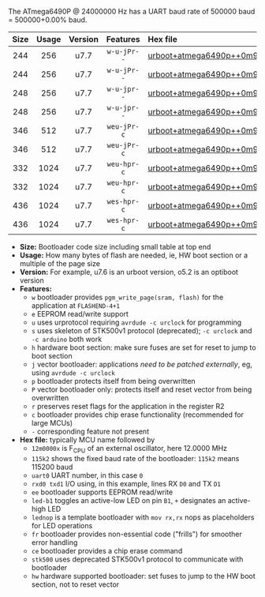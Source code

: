 The ATmega6490P @ 24000000 Hz has a UART baud rate of 500000 baud = 500000+0.00% baud.

|Size|Usage|Version|Features|Hex file|
|:-:|:-:|:-:|:-:|:--|
|244|256|u7.7|`w-u-jPr--`|[urboot+atmega6490p++0m9216x+++19k2_uart0_rxe0_txe1_led+b7.hex](https://raw.githubusercontent.com/stefanrueger/urboot.hex/main/mcus/atmega6490p/external_oscillator/fcpu++0m9216_Hz/br+++19k2_bps/urboot+atmega6490p++0m9216x+++19k2_uart0_rxe0_txe1_led+b7.hex)|
|244|256|u7.7|`w-u-jPr--`|[urboot+atmega6490p++0m9216x+++19k2_uart0_rxe0_txe1_lednop.hex](https://raw.githubusercontent.com/stefanrueger/urboot.hex/main/mcus/atmega6490p/external_oscillator/fcpu++0m9216_Hz/br+++19k2_bps/urboot+atmega6490p++0m9216x+++19k2_uart0_rxe0_txe1_lednop.hex)|
|248|256|u7.7|`w-u-jpr--`|[urboot+atmega6490p++0m9216x+++19k2_uart0_rxe0_txe1_led+b7_fr.hex](https://raw.githubusercontent.com/stefanrueger/urboot.hex/main/mcus/atmega6490p/external_oscillator/fcpu++0m9216_Hz/br+++19k2_bps/urboot+atmega6490p++0m9216x+++19k2_uart0_rxe0_txe1_led+b7_fr.hex)|
|248|256|u7.7|`w-u-jpr--`|[urboot+atmega6490p++0m9216x+++19k2_uart0_rxe0_txe1_lednop_fr.hex](https://raw.githubusercontent.com/stefanrueger/urboot.hex/main/mcus/atmega6490p/external_oscillator/fcpu++0m9216_Hz/br+++19k2_bps/urboot+atmega6490p++0m9216x+++19k2_uart0_rxe0_txe1_lednop_fr.hex)|
|346|512|u7.7|`weu-jPr-c`|[urboot+atmega6490p++0m9216x+++19k2_uart0_rxe0_txe1_ee_led+b7_fr_ce.hex](https://raw.githubusercontent.com/stefanrueger/urboot.hex/main/mcus/atmega6490p/external_oscillator/fcpu++0m9216_Hz/br+++19k2_bps/urboot+atmega6490p++0m9216x+++19k2_uart0_rxe0_txe1_ee_led+b7_fr_ce.hex)|
|346|512|u7.7|`weu-jPr-c`|[urboot+atmega6490p++0m9216x+++19k2_uart0_rxe0_txe1_ee_lednop_fr_ce.hex](https://raw.githubusercontent.com/stefanrueger/urboot.hex/main/mcus/atmega6490p/external_oscillator/fcpu++0m9216_Hz/br+++19k2_bps/urboot+atmega6490p++0m9216x+++19k2_uart0_rxe0_txe1_ee_lednop_fr_ce.hex)|
|332|1024|u7.7|`weu-hpr-c`|[urboot+atmega6490p++0m9216x+++19k2_uart0_rxe0_txe1_ee_led+b7_fr_ce_hw.hex](https://raw.githubusercontent.com/stefanrueger/urboot.hex/main/mcus/atmega6490p/external_oscillator/fcpu++0m9216_Hz/br+++19k2_bps/urboot+atmega6490p++0m9216x+++19k2_uart0_rxe0_txe1_ee_led+b7_fr_ce_hw.hex)|
|332|1024|u7.7|`weu-hpr-c`|[urboot+atmega6490p++0m9216x+++19k2_uart0_rxe0_txe1_ee_lednop_fr_ce_hw.hex](https://raw.githubusercontent.com/stefanrueger/urboot.hex/main/mcus/atmega6490p/external_oscillator/fcpu++0m9216_Hz/br+++19k2_bps/urboot+atmega6490p++0m9216x+++19k2_uart0_rxe0_txe1_ee_lednop_fr_ce_hw.hex)|
|436|1024|u7.7|`wes-hpr-c`|[urboot+atmega6490p++0m9216x+++19k2_uart0_rxe0_txe1_ee_led+b7_fr_ce_stk500_hw.hex](https://raw.githubusercontent.com/stefanrueger/urboot.hex/main/mcus/atmega6490p/external_oscillator/fcpu++0m9216_Hz/br+++19k2_bps/urboot+atmega6490p++0m9216x+++19k2_uart0_rxe0_txe1_ee_led+b7_fr_ce_stk500_hw.hex)|
|436|1024|u7.7|`wes-hpr-c`|[urboot+atmega6490p++0m9216x+++19k2_uart0_rxe0_txe1_ee_lednop_fr_ce_stk500_hw.hex](https://raw.githubusercontent.com/stefanrueger/urboot.hex/main/mcus/atmega6490p/external_oscillator/fcpu++0m9216_Hz/br+++19k2_bps/urboot+atmega6490p++0m9216x+++19k2_uart0_rxe0_txe1_ee_lednop_fr_ce_stk500_hw.hex)|

- **Size:** Bootloader code size including small table at top end
- **Usage:** How many bytes of flash are needed, ie, HW boot section or a multiple of the page size
- **Version:** For example, u7.6 is an urboot version, o5.2 is an optiboot version
- **Features:**
  + `w` bootloader provides `pgm_write_page(sram, flash)` for the application at `FLASHEND-4+1`
  + `e` EEPROM read/write support
  + `u` uses urprotocol requiring `avrdude -c urclock` for programming
  + `s` uses skeleton of STK500v1 protocol (deprecated); `-c urclock` and `-c arduino` both work
  + `h` hardware boot section: make sure fuses are set for reset to jump to boot section
  + `j` vector bootloader: applications *need to be patched externally*, eg, using `avrdude -c urclock`
  + `p` bootloader protects itself from being overwritten
  + `P` vector bootloader only: protects itself and reset vector from being overwritten
  + `r` preserves reset flags for the application in the register R2
  + `c` bootloader provides chip erase functionality (recommended for large MCUs)
  + `-` corresponding feature not present
- **Hex file:** typically MCU name followed by
  + `12m0000x` is F<sub>CPU</sub> of an external oscillator, here 12.0000 MHz
  + `115k2` shows the fixed baud rate of the bootloader: `115k2` means 115200 baud
  + `uart0` UART number, in this case `0`
  + `rxd0 txd1` I/O using, in this example, lines RX `D0` and TX `D1`
  + `ee` bootloader supports EEPROM read/write
  + `led-b1` toggles an active-low LED on pin `B1`, `+` designates an active-high LED
  + `lednop` is a template bootloader with `mov rx,rx` nops as placeholders for LED operations
  + `fr` bootloader provides non-essential code ("frills") for smoother error handling
  + `ce` bootloader provides a chip erase command
  + `stk500` uses deprecated STK500v1 protocol to communicate with bootloader
  + `hw` hardware supported bootloader: set fuses to jump to the HW boot section, not to reset vector
